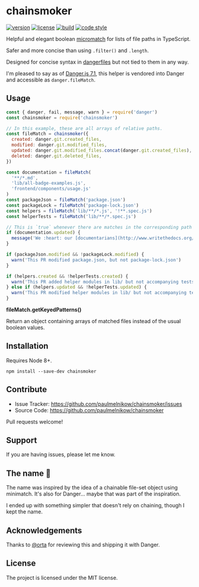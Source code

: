 # chainsmoker

[![version](https://img.shields.io/npm/v/chainsmoker.svg?style=flat-square)][npm]
[![license](https://img.shields.io/npm/l/chainsmoker.svg?style=flat-square)][npm]
[![build](https://img.shields.io/circleci/project/github/paulmelnikow/chainsmoker.svg?style=flat-square)][build]
[![code style](https://img.shields.io/badge/code_style-prettier-ff69b4.svg?style=flat-square)][prettier]

[npm]: https://npmjs.com/chainsmoker/
[build]: https://circleci.com/gh/paulmelnikow/chainsmoker/tree/master
[prettier]: https://prettier.io/
[lerna]: https://lernajs.io/

Helpful and elegant boolean [micromatch][] for lists of file paths in
TypeScript.

Safer and more concise than using `.filter()` and `.length`.

Designed for concise syntax in [dangerfiles][danger] but not tied to them in
any way.

I'm pleased to say as of [Danger.js 7.1][danger], this helper is vendored into
Danger and accessible as `danger.fileMatch`.

[micromatch]: https://github.com/micromatch/micromatch
[danger]: http://danger.systems/js/

## Usage

```js
const { danger, fail, message, warn } = require('danger')
const chainsmoker = require('chainsmoker')

// In this example, these are all arrays of relative paths.
const fileMatch = chainsmoker({
  created: danger.git.created_files,
  modified: danger.git.modified_files,
  updated: danger.git.modified_files.concat(danger.git.created_files),
  deleted: danger.git.deleted_files,
})

const documentation = fileMatch(
  '**/*.md',
  'lib/all-badge-examples.js',
  'frontend/components/usage.js'
)
const packageJson = fileMatch('package.json')
const packageLock = fileMatch('package-lock.json')
const helpers = fileMatch('lib/**/*.js', '!**.spec.js')
const helperTests = fileMatch('lib/**/*.spec.js')

// This is `true` whenever there are matches in the corresponding path array.
if (documentation.updated) {
  message('We :heart: our [documentarians](http://www.writethedocs.org/)!')
}

if (packageJson.modified && !packageLock.modified) {
  warn('This PR modified package.json, but not package-lock.json')
}

if (helpers.created && !helperTests.created) {
  warn('This PR added helper modules in lib/ but not accompanying tests.')
} else if (helpers.updated && !helperTests.updated) {
  warn('This PR modified helper modules in lib/ but not accompanying tests.')
}
```

**fileMatch.getKeyedPatterns()**

Return an object containing arrays of matched files instead of the usual
boolean values.

## Installation

Requires Node 8+.

```
npm install --save-dev chainsmoker
```

## Contribute

- Issue Tracker: https://github.com/paulmelnikow/chainsmoker/issues
- Source Code: https://github.com/paulmelnikow/chainsmoker

Pull requests welcome!

## Support

If you are having issues, please let me know.

## The name :smoking:

The name was inspired by the idea of a chainable file-set object using
minimatch. It's also for Danger… maybe that was part of the inspiration.

I ended up with something simpler that doesn't rely on chaining, though I kept
the name.

## Acknowledgements

Thanks to [@orta][] for reviewing this and shipping it with Danger.

[@orta]: http://github.com/orta

## License

The project is licensed under the MIT license.
